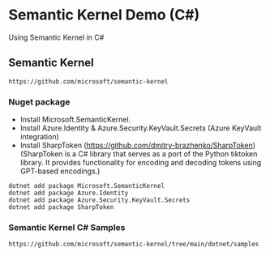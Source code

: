 # Semantic Kernel Demo (C#)
Using Semantic Kernel in C#  

## Semantic Kernel

```
https://github.com/microsoft/semantic-kernel
```

### Nuget package

- Install Microsoft.SemanticKernel.
- Install Azure.Identity & Azure.Security.KeyVault.Secrets (Azure KeyVault integration)
- Install SharpToken (https://github.com/dmitry-brazhenko/SharpToken) (SharpToken is a C# library that serves as a port of the Python tiktoken library. It provides functionality for encoding and decoding tokens using GPT-based encodings.)

```
dotnet add package Microsoft.SemanticKernel
dotnet add package Azure.Identity
dotnet add package Azure.Security.KeyVault.Secrets
dotnet add package SharpToken
```


### Semantic Kernel C# Samples

```
https://github.com/microsoft/semantic-kernel/tree/main/dotnet/samples
```